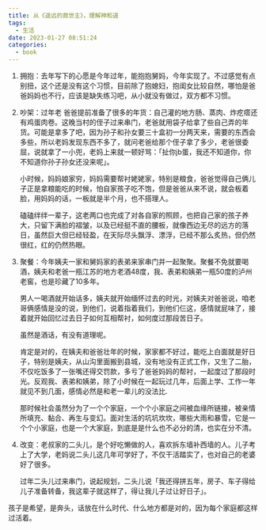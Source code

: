 ```yaml
---
title: 从《遥远的救世主》，理解神和道 
tags:
  - 生活 
date: 2023-01-27 08:51:24
categories:
  - book
---
```



1. 拥抱：去年写下的心愿是今年过年，能抱抱舅妈，今年实现了。不过感觉有点别扭，这个还是没有这个习惯，目前除了抱媳妇，抱闺女比较自然，哪怕是爸爸妈妈也不行，应该是缺失练习吧，从小就没有做过，双方都不习惯。

2. 吵架：过年老 爸爸提前准备了很多的年货：自己灌的地方肠、蒸肉、炸疙瘩还有鸡蛋肉卷。这晚当村的侄子过来串门，老爸就用袋子给拿了些自己弄的年货。可能是拿多了吧，因为孙子和孙女要三十盒初一分两天来，需要的东西会多些，所以老妈发现东西不多了，就问老爸给那个侄子拿了多少，老爸很委屈，说就拿了一小兜，老妈上来就一顿好骂：「扯你jb蛋，我还不知道你，你不知道你孙子孙女还没来呢」。

   小时候，妈妈娘家穷，妈妈需要帮衬姥姥家，特别是粮食，爸爸觉得自己俩儿子正是拿粮能吃的时候，怕自家孩子吃不饱，但是爸爸从来不说，就会板着脸，用妈妈的话，一板就是半个月，也不搭理人。

   磕磕绊绊一辈子，这老两口也完成了对各自家的照顾，也把自己家的孩子养大，只留下满脸的褶皱，以及已经挺不直的腰板，就像西边无尽的远方的落日，虽然巨大但已经轻盈，在天际尽头飘浮、漂浮，已经不那么炙热，但仍然很红，红的仍然热眼。

3. 聚餐：今年姨夫一家和舅妈家的表弟来家串门并一起聚聚。聚餐不免就要喝酒，姨夫和老爸一瓶江苏的地方老酒48度，我、表弟和姨弟一瓶50度的泸州老窖，也是珍藏了10多年。

   男人一喝酒就开始话多，姨夫就开始缅怀过去的时光，对姨夫对爸爸说，咱老哥俩感情是没的说，到他们，说着指着我们，到他们仨这，感情就屁味了，接着就开始回忆过去日子如何互相帮衬，如何度过那段苦日子。

   虽然是酒话，有没有道理呢。

   肯定是对的，在姨夫和爸爸壮年的时候，家家都不好过，能吃上白面就是好日子，特别是姨夫，从山沟里面搬到县城，没有地没有正式工作，又生了二胎，不仅吃饭多了一张嘴还得交罚款，多亏了爸爸妈妈的帮衬，一起度过了那段时光。反观我、表弟和姨弟，除了小时候在一起玩过几年，后面上学、工作一年就见不到几面，感情必然是和老一辈儿的没法比.

   那时候社会虽然分为了一个个家庭，一个个小家庭之间被血缘所链接，被亲情所填充、黏合、再生与变幻。面对生活的坑坑坎坎，哪些大雨和暴雪，它是一个个小家庭，也是一个大家庭，到底是是什么也不必分的清，也实在分不清。

4. 改变：老叔家的二头儿，是个好吃懒做的人，喜欢拆东墙补西墙的人。儿子考上了大学，老妈说二头儿这几年可学好了，不仅干活踏实了，也对自己的老婆好了很多。

   过年二头儿过来串门，说起规划，二头儿说「我还得拼五年，房子、车子得给儿子准备转备，我这辈子就这样了，得让我儿子过让好日子」。

孩子是希望，是奔头，话放在什么时代、什么地方都是对的，因为每个家庭都这样过活着。

